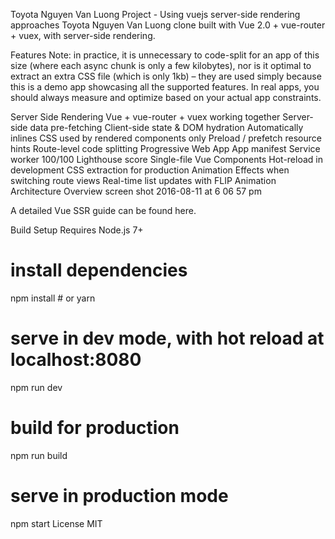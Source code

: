 Toyota Nguyen Van Luong Project - Using vuejs server-side rendering approaches
Toyota Nguyen Van Luong clone built with Vue 2.0 + vue-router + vuex, with server-side rendering.

Features
Note: in practice, it is unnecessary to code-split for an app of this size (where each async chunk is only a few kilobytes), nor is it optimal to extract an extra CSS file (which is only 1kb) – they are used simply because this is a demo app showcasing all the supported features. In real apps, you should always measure and optimize based on your actual app constraints.

Server Side Rendering
Vue + vue-router + vuex working together
Server-side data pre-fetching
Client-side state & DOM hydration
Automatically inlines CSS used by rendered components only
Preload / prefetch resource hints
Route-level code splitting
Progressive Web App
App manifest
Service worker
100/100 Lighthouse score
Single-file Vue Components
Hot-reload in development
CSS extraction for production
Animation
Effects when switching route views
Real-time list updates with FLIP Animation
Architecture Overview
screen shot 2016-08-11 at 6 06 57 pm

A detailed Vue SSR guide can be found here.

Build Setup
Requires Node.js 7+

# install dependencies
npm install # or yarn

# serve in dev mode, with hot reload at localhost:8080
npm run dev

# build for production
npm run build

# serve in production mode
npm start
License
MIT


